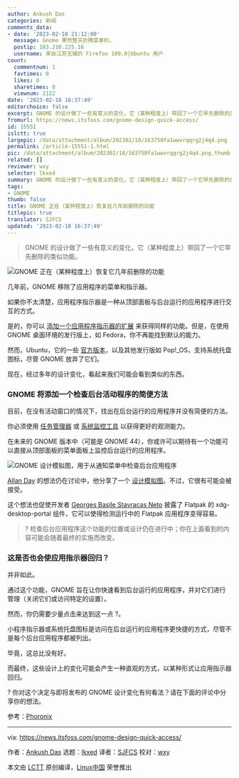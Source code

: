 ```yaml
---
author: Ankush Das
categories: 新闻
comments_data:
- date: '2023-02-18 21:12:00'
  message: Gnome 果然整天折腾菜单栏。
  postip: 183.210.225.16
  username: 来自江苏无锡的 Firefox 109.0|Ubuntu 用户
count:
  commentnum: 1
  favtimes: 0
  likes: 0
  sharetimes: 0
  viewnum: 2122
date: '2023-02-18 16:37:49'
editorchoice: false
excerpt: GNOME 的设计做了一些有意义的变化，它（某种程度上）带回了一个它早先删除的类似功能。
fromurl: https://news.itsfoss.com/gnome-design-quick-access/
id: 15551
islctt: true
largepic: /data/attachment/album/202302/18/163750fa1wwvrqqrg2j4q4.png
permalink: /article-15551-1.html
pic: /data/attachment/album/202302/18/163750fa1wwvrqqrg2j4q4.png.thumb.jpg
related: []
reviewer: wxy
selector: lkxed
summary: GNOME 的设计做了一些有意义的变化，它（某种程度上）带回了一个它早先删除的类似功能。
tags:
- GNOME
thumb: false
title: GNOME 正在（某种程度上）恢复在几年前删除的功能
titlepic: true
translator: SJFCS
updated: '2023-02-18 16:37:49'
---
```



> 
> GNOME 的设计做了一些有意义的变化，它（某种程度上）带回了一个它早先删除的类似功能。
> 
> 
> 


![GNOME 正在（某种程度上）恢复它几年前删除的功能](/data/attachment/album/202302/18/163750fa1wwvrqqrg2j4q4.png)


几年前，GNOME 移除了应用程序的菜单和指示器。


如果你不太清楚，应用程序指示器是一种从顶部面板与后台运行的应用程序进行交互的方式。


是的，你可以 [添加一个应用程序指示器的扩展](https://itsfoss.com/enable-applet-indicator-gnome/) 来获得同样的功能。但是，在使用 GNOME 桌面环境的发行版上，如 Fedora，你不再能找到默认的能力。


然而，Ubuntu，它的一些 [官方版本](https://itsfoss.com/which-ubuntu-install/)，以及其他发行版如 Pop!\_OS，支持系统托盘图标，尽管 GNOME 放弃了它们。


现在，经过多年的设计变化，看起来我们可能会看到类似的东西。


### GNOME 将添加一个检查后台活动程序的简便方法


目前，在没有活动窗口的情况下，找出在后台运行的应用程序并没有简便的方法。


你必须使用 [任务管理器](https://itsfoss.com/task-manager-linux/) 或 [系统监控工具](https://itsfoss.com/linux-system-monitoring-tools/) 以获得更好的观测能力。


在未来的 GNOME 版本中（可能是 GNOME 44），你或许可以期待有一个功能可以直接从顶部面板的菜单面板上监控后台运行的应用程序。


![GNOME 设计模拟图，用于从通知菜单中检查后台应用程序](/data/attachment/album/202302/18/163750t9mmlee4j4555ofy.png)


[Allan Day](https://gitlab.gnome.org/aday) 的想法仍在讨论中，他分享了一个 [设计模拟图](https://gitlab.gnome.org/Teams/Design/os-mockups/-/issues/191)。不过，它很有可能会被接受。


这个想法也促使开发者 [Georges Basile Stavracas Neto](https://github.com/GeorgesStavracas) 披露了 Flatpak 的 xdg-desktop-portal 组件，它可以使得检测运行中的 Flatpak 应用程序变得容易。



> 
> ? 检查后台应用程序这个功能的位置或设计仍在进行中；你在上面看到的内容可能会随着最终的实施而改变。
> 
> 
> 


### 这是否也会使应用指示器回归？


并非如此。


通过这个功能，GNOME 旨在让你快速看到后台运行的应用程序，并对它们进行管理（关闭它们或访问特定的设置）。


然而，你仍需要少量点击来达到这一点 ?️。


小程序指示器或系统托盘图标是访问在后台运行的应用程序更快捷的方式，尽管不是每个后台应用程序都被列出。


毕竟，这总比没有好。


而最终，这些设计上的变化可能会产生一种直观的方式，以某种形式让应用指示器回归。


? 你对这个决定与即将发布的 GNOME 设计变化有何看法？请在下面的评论中分享你的想法。


参考：[Phoronix](https://www.phoronix.com/news/GNOME-Monitor-Background-Apps)




---


via: <https://news.itsfoss.com/gnome-design-quick-access/>


作者：[Ankush Das](https://news.itsfoss.com/author/ankush/) 选题：[lkxed](https://github.com/lkxed/) 译者：[SJFCS](https://github.com/SJFCS) 校对：[wxy](https://github.com/wxy)


本文由 [LCTT](https://github.com/LCTT/TranslateProject) 原创编译，[Linux中国](https://linux.cn/) 荣誉推出